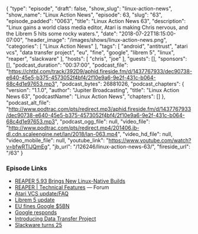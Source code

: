 {
  "type": "episode",
  "draft": false,
  "show_slug": "linux-action-news",
  "show_name": "Linux Action News",
  "episode": 63,
  "slug": "63",
  "episode_padded": "0063",
  "title": "Linux Action News 63",
  "description": "Linux gains a world class media editor, Atari is making Chris nervous, and the Librem 5 hits some rocky waters.",
  "date": "2018-07-22T18:15:00-07:00",
  "header_image": "/images/shows/linux-action-news.png",
  "categories": [
    "Linux Action News"
  ],
  "tags": [
    "android",
    "antitrust",
    "atari vcs",
    "data transfer project",
    "eu",
    "fine",
    "google",
    "librem 5",
    "linux",
    "reaper",
    "slackware"
  ],
  "hosts": [
    "chris",
    "joe"
  ],
  "guests": [],
  "sponsors": [],
  "podcast_duration": "00:37:00",
  "podcast_file": "https://chtbl.com/track/392D9/aphid.fireside.fm/d/1437767933/dec90738-e640-45e5-b375-4573052f4bf4/2f10e9a6-9e2f-431c-b064-68c4d1e97653.mp3",
  "podcast_bytes": 26881026,
  "podcast_chapters": {
    "version": "1.1.0",
    "author": "Jupiter Broadcasting",
    "title": "Linux Action News 63",
    "podcastName": "Linux Action News",
    "chapters": []
  },
  "podcast_alt_file": "http://www.podtrac.com/pts/redirect.mp3/aphid.fireside.fm/d/1437767933/dec90738-e640-45e5-b375-4573052f4bf4/2f10e9a6-9e2f-431c-b064-68c4d1e97653.mp3",
  "podcast_ogg_file": null,
  "video_file": "http://www.podtrac.com/pts/redirect.mp4/201406.jb-dl.cdn.scaleengine.net/lan/2018/lan-063.mp4",
  "video_hd_file": null,
  "video_mobile_file": null,
  "youtube_link": "https://www.youtube.com/watch?v=bfwRTlJQmEg",
  "jb_url": "/126246/linux-action-news-63/",
  "fireside_url": "/63"
}


### Episode Links

  * [REAPER 5.93 Brings New Linux-Native Builds](https://www.phoronix.com/scan.php?page=news_item&px=REAPER-DAW-5.93-Linux "REAPER 5.93 Brings New Linux-Native Builds")
  * [REAPER | Technical Features](http://reaper.fm/about.php#technical "REAPER | Technical Features") — Forum
  * [Atari VCS update/FAQ](https://medium.com/@atarivcs/atari-vcs-product-q-a-1-b2017894c15d "Atari VCS update/FAQ")
  * [Librem 5 update](https://puri.sm/posts/librem-5-progress-report-15/ "Librem 5 update")
  * [EU fines Google $5BN](https://techcrunch.com/2018/07/18/google-gets-slapped-5bn-by-eu-for-android-antitrust-abuse/ "EU fines Google $5BN")
  * [Google responds](https://www.blog.google/around-the-globe/google-europe/android-has-created-more-choice-not-less/ "Google responds")
  * [Introducing Data Transfer Project](https://opensource.googleblog.com/2018/07/introducing-data-transfer-project.html "Introducing Data Transfer Project")
  * [Slackware turns 25](https://www.theregister.co.uk/2018/07/19/slackware_notches_up_a_quarter_of_a_century/ "Slackware turns 25")



